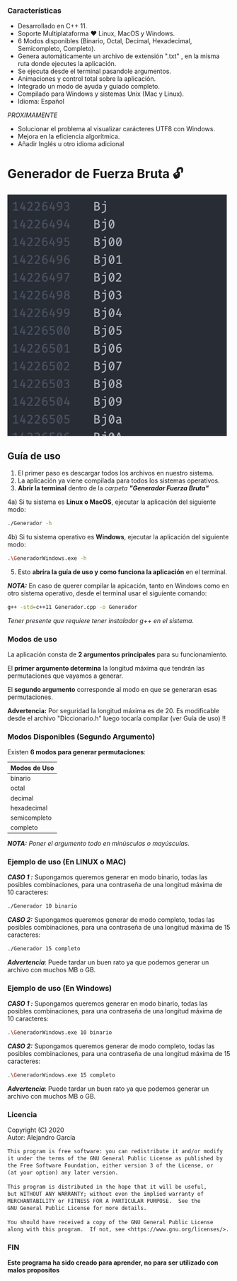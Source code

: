 ### Características

- Desarrollado en C++ 11. 
- Soporte Multiplataforma ❤️ Linux, MacOS y Windows.
- 6 Modos disponibles (Binario, Octal, Decimal, Hexadecimal, Semicompleto, Completo).
- Genera automáticamente un archivo de extensión ".txt" , en la misma ruta donde ejecutes la aplicación.
- Se ejecuta desde el terminal pasandole argumentos.
- Animaciones y control total sobre la aplicación.
- Integrado un modo de ayuda y guiado completo.
- Compilado para Windows y sistemas Unix (Mac y Linux). 
- Idioma: Español 

*PROXIMAMENTE*
- Solucionar el problema al visualizar carácteres UTF8 con Windows.
- Mejora en la eficiencia algorítmica.
- Añadir Inglés u otro idioma adicional


# Generador de Fuerza Bruta 🔓 

![Alt text](Imagenes/Captura.png?raw=true "Title")


**Guía de uso**
----

1) El primer paso es descargar todos los archivos en nuestro sistema.
2) La aplicación ya viene compilada para todos los sistemas operativos.
3) **Abrir la terminal** dentro de la *carpeta **"Generador Fuerza Bruta"***

4a) Si tu sistema es **Linux o MacOS**, ejecutar la aplicación del siguiente modo:
```bash
./Generador -h
```
4b) Si tu sistema operativo es **Windows**, ejecutar la aplicación del siguiente modo:
```bash
.\GeneradorWindows.exe -h 
```
5) Esto **abríra la guía de uso y como funciona la aplicación** en el terminal.

***NOTA:*** En caso de querer compilar la apicación, tanto en Windows como en otro sistema operativo, desde el terminal usar el siguiente comando: 
```bash
g++ -std=c++11 Generador.cpp -o Generador
```
*Tener presente que requiere tener instalador g++ en el sistema.*


### Modos de uso 

La aplicación consta de **2 argumentos principales** para su funcionamiento. 

El **primer argumento determina** la longitud máxima que tendrán las permutaciones que vayamos a generar. 

El **segundo argumento** corresponde al modo en que se generaran esas permutaciones. 


**Advertencia:** Por seguridad la longitud máxima es de 20. Es modificable desde el archivo "Diccionario.h" luego tocaría compilar (ver Guía de uso) !!


### Modos Disponibles (Segundo Argumento)

Existen **6 modos para generar permutaciones**: 


Modos de Uso  | 
-------------|
binario|01
octal|01234567
decimal|0123456789
hexadecimal|0123456789abcdef
semicompleto|Todo el teclado MENOS Carácteres extraños
completo|Todo el teclado CON carácteres extraños y la tecla 'space' 

***NOTA:*** *Poner el argumento todo en minúsculas o mayúsculas.*


### Ejemplo de uso (En LINUX o MAC)

***CASO 1 :*** Supongamos queremos generar en modo binario, todas las posibles combinaciones, para una contraseña de una longitud máxima de 10 caracteres:
```bash
./Generador 10 binario 
```
***CASO 2:*** Supongamos queremos generar de modo completo, todas las posibles combinaciones, para una contraseña de una longitud máxima de 15 caracteres:
```bash
./Generador 15 completo 
```

***Advertencia***: Puede tardar un buen rato ya que podemos generar un archivo con muchos MB o GB. 


### Ejemplo de uso (En Windows)

***CASO 1 :*** Supongamos queremos generar en modo binario, todas las posibles combinaciones, para una contraseña de una longitud máxima de 10 caracteres:
```bash
.\GeneradorWindows.exe 10 binario 
```
***CASO 2:*** Supongamos queremos generar de modo completo, todas las posibles combinaciones, para una contraseña de una longitud máxima de 15 caracteres:
```bash
.\GeneradorWindows.exe 15 completo 
```

***Advertencia***: Puede tardar un buen rato ya que podemos generar un archivo con muchos MB o GB. 

### Licencia 

Copyright (C) 2020  
Autor: Alejandro García

    This program is free software: you can redistribute it and/or modify
    it under the terms of the GNU General Public License as published by
    the Free Software Foundation, either version 3 of the License, or
    (at your option) any later version.

    This program is distributed in the hope that it will be useful,
    but WITHOUT ANY WARRANTY; without even the implied warranty of
    MERCHANTABILITY or FITNESS FOR A PARTICULAR PURPOSE.  See the
    GNU General Public License for more details.

    You should have received a copy of the GNU General Public License
    along with this program.  If not, see <https://www.gnu.org/licenses/>.
	
### FIN

**Este programa ha sido creado para aprender, no para ser utilizado con malos propositos**


